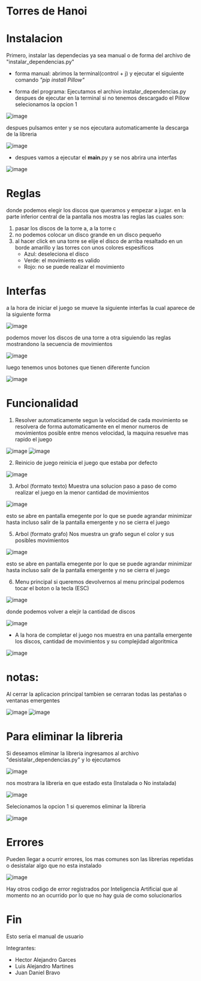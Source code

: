 # Torres de Hanoi

# Instalacion
Primero, instalar las dependecias ya sea manual o de forma del archivo de "instalar_dependencias.py"

- forma manual:
abrimos la terminal(control + j) y ejecutar el siguiente comando
*"pip install Pillow"*

- forma del programa:
Ejecutamos el archivo instalar_dependencias.py
despues de ejecutar en la terminal si no tenemos descargado el Pillow selecionamos la opcion 1

![image](https://github.com/user-attachments/assets/4696919e-423c-478a-880c-c430a8fdb92e)


despues pulsamos enter y se nos ejecutara automaticamente la descarga de la libreria

![image](https://github.com/user-attachments/assets/21a5cba1-181e-4b62-aade-12068f67b39d)


- despues vamos a ejecutar el __main__.py y se nos abrira una interfas

![image](https://github.com/user-attachments/assets/a2cf6ce9-30f8-435c-a777-3387ce5d4aa1)


# Reglas
donde podemos elegir los discos que queramos y empezar a jugar.
en la parte inferior central de la pantalla nos mostra las reglas las cuales son:
1) pasar los discos de la torre a, a la torre c
2) no podemos colocar un disco grande en un disco pequeño
3) al hacer click en una torre se elije el disco de arriba resaltado en un borde amarillo y las torres con unos colores espesificos
   - Azul: deseleciona el disco
   - Verde: el movimiento es valido
   - Rojo: no se puede realizar el movimiento

# Interfas
a la hora de iniciar el juego se mueve la siguiente interfas la cual aparece de la siguiente forma

![image](https://github.com/user-attachments/assets/99cbfdeb-3696-4a08-9d95-44c3e0fe71b3)


podemos mover los discos de una torre a otra siguiendo las reglas mostrandono la secuencia de movimientos

![image](https://github.com/user-attachments/assets/f2b06107-ddd1-4b07-aec9-e155c3797b8a)


luego tenemos unos botones que tienen diferente funcion

![image](https://github.com/user-attachments/assets/d9991811-39ac-4fad-ab87-252ffa1b8ff2)


# Funcionalidad
1) Resolver automaticamente
segun la velocidad de cada movimiento se resolvera de forma automaticamente en el menor numeros de movimientos posible
entre menos velocidad, la maquina resuelve mas rapido el juego

![image](https://github.com/user-attachments/assets/3a47343a-4352-4aa9-a3fe-1c4307a7725d)
![image](https://github.com/user-attachments/assets/dbea87ef-5f1a-48db-90c0-f8345ec71334)


2) Reinicio de juego
reinicia el juego que estaba por defecto

![image](https://github.com/user-attachments/assets/96ff0fac-7716-4bc7-9e99-dc008afd5964)


3) Arbol (formato texto)
Muestra una solucion paso a paso de como realizar el juego en la menor cantidad de movimientos

![image](https://github.com/user-attachments/assets/de5a3f70-d131-4dd8-8b19-e80b2af1d0e9)

esto se abre en pantalla emegente por lo que se puede agrandar minimizar hasta incluso salir de la pantalla emergente y no se cierra el juego


5) Arbol (formato grafo)
Nos muestra un grafo segun el color y sus posibles movimientos

![image](https://github.com/user-attachments/assets/c7d89321-376a-4f05-b802-d1a66ed79ed3)

esto se abre en pantalla emegente por lo que se puede agrandar minimizar hasta incluso salir de la pantalla emergente y no se cierra el juego


6) Menu principal
si queremos devolvernos al menu principal podemos tocar el boton o la tecla (ESC)

![image](https://github.com/user-attachments/assets/c1630007-4de2-48cf-bbdd-38a7bb18a61e)


donde podemos volver a elejir la cantidad de discos

![image](https://github.com/user-attachments/assets/88aeed44-388a-4252-a5de-bd9b10d0cbd8)


- A la hora de completar el juego nos muestra en una pantalla emergente los discos, cantidad de movimientos y su complejidad algoritmica
  
![image](https://github.com/user-attachments/assets/d3dcee44-d56d-4507-9706-85ecbcea12f2)


# notas:
Al cerrar la aplicacion principal tambien se cerraran todas las pestañas o ventanas emergentes

![image](https://github.com/user-attachments/assets/135771bd-87fd-47c7-947a-86e689e94960)
![image](https://github.com/user-attachments/assets/41055cbe-3ea0-4d5c-88c3-b4d72c57e378)


# Para eliminar la libreria
Si deseamos eliminar la libreria ingresamos al archivo "desistalar_dependencias.py" y lo ejecutamos

![image](https://github.com/user-attachments/assets/f36074ca-ef0b-4821-8154-6c1ccbc07e76)


nos mostrara la libreria en que estado esta (Instalada o No instalada)

![image](https://github.com/user-attachments/assets/35336d35-39b0-4e2c-8473-1f2918152489)


Selecionamos la opcion 1 si queremos eliminar la libreria

![image](https://github.com/user-attachments/assets/8fc84b6e-ee0b-4a37-83e8-951146617f20)


# Errores
Pueden llegar a ocurrir errores, los mas comunes son las librerias repetidas o desistalar algo que no esta instalado

![image](https://github.com/user-attachments/assets/a4ef2290-f213-4678-82b8-4783fdd3a257)

Hay otros codigo de error registrados por Inteligencia Artificial que al momento no an ocurrido por lo que no hay guia de como solucionarlos

# Fin
Esto seria el manual de usuario

Integrantes: 
- Hector Alejandro Garces
- Luis Alejandro Martines
- Juan Daniel Bravo









